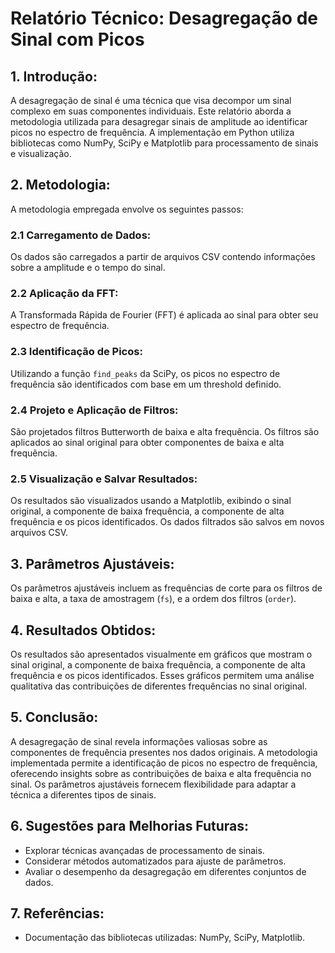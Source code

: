 # Relatório Técnico: Desagregação de Sinal com Picos

## 1. Introdução:
A desagregação de sinal é uma técnica que visa decompor um sinal complexo em suas componentes individuais. Este relatório aborda a metodologia utilizada para desagregar sinais de amplitude ao identificar picos no espectro de frequência. A implementação em Python utiliza bibliotecas como NumPy, SciPy e Matplotlib para processamento de sinais e visualização.

## 2. Metodologia:
A metodologia empregada envolve os seguintes passos:
### 2.1 Carregamento de Dados:
Os dados são carregados a partir de arquivos CSV contendo informações sobre a amplitude e o tempo do sinal.
### 2.2 Aplicação da FFT:
A Transformada Rápida de Fourier (FFT) é aplicada ao sinal para obter seu espectro de frequência.
### 2.3 Identificação de Picos:
Utilizando a função `find_peaks` da SciPy, os picos no espectro de frequência são identificados com base em um threshold definido.
### 2.4 Projeto e Aplicação de Filtros:
São projetados filtros Butterworth de baixa e alta frequência. Os filtros são aplicados ao sinal original para obter componentes de baixa e alta frequência.
### 2.5 Visualização e Salvar Resultados:
Os resultados são visualizados usando a Matplotlib, exibindo o sinal original, a componente de baixa frequência, a componente de alta frequência e os picos identificados. Os dados filtrados são salvos em novos arquivos CSV.

## 3. Parâmetros Ajustáveis:
Os parâmetros ajustáveis incluem as frequências de corte para os filtros de baixa e alta, a taxa de amostragem (`fs`), e a ordem dos filtros (`order`).

## 4. Resultados Obtidos:
Os resultados são apresentados visualmente em gráficos que mostram o sinal original, a componente de baixa frequência, a componente de alta frequência e os picos identificados. Esses gráficos permitem uma análise qualitativa das contribuições de diferentes frequências no sinal original.

## 5. Conclusão:
A desagregação de sinal revela informações valiosas sobre as componentes de frequência presentes nos dados originais. A metodologia implementada permite a identificação de picos no espectro de frequência, oferecendo insights sobre as contribuições de baixa e alta frequência no sinal. Os parâmetros ajustáveis fornecem flexibilidade para adaptar a técnica a diferentes tipos de sinais.

## 6. Sugestões para Melhorias Futuras:
- Explorar técnicas avançadas de processamento de sinais.
- Considerar métodos automatizados para ajuste de parâmetros.
- Avaliar o desempenho da desagregação em diferentes conjuntos de dados.

## 7. Referências:
- Documentação das bibliotecas utilizadas: NumPy, SciPy, Matplotlib.
